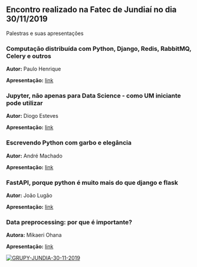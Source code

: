 ## Encontro realizado na Fatec de Jundiaí no dia 30/11/2019

Palestras e suas apresentações

### Computação distribuída com Python, Django, Redis, RabbitMQ, Celery e outros
**Autor:** Paulo Henrique

**Apresentação:** [link](https://docs.google.com/presentation/d/1aiqRErhhajslwRlQo5aQYmb5cUWIaBnQMmH0MJhJa4U/edit?usp=sharing)

### Jupyter, não apenas para Data Science - como UM iniciante pode utilizar
**Autor:** Diogo Esteves

**Apresentação:** [link](https://github.com/Diogo-Esteves/presentations/blob/master/presentation_grupy_2019/Jupyter-diogoEsteves/presentation_jundiai.ipynb)

### Escrevendo Python com garbo e elegância
**Autor:** André Machado

**Apresentação:** [link](https://speakerdeck.com/andresmachado/escrevendo-python-com-garbo-e-elegancia)

### FastAPI, porque python é muito mais do que django e flask
**Autor:** João Lugão

**Apresentação:** [link](https://docs.google.com/presentation/d/13te916gaeElcrOWmfJ1r4w_sbpsjxwe2tIYHJIvNUPk/edit?usp=sharing)

### Data preprocessing: por que é importante?
**Autora:** Mikaeri Ohana

**Apresentação:** [link](https://github.com/miohana/data-preprocessing)

<a href="https://ibb.co/whQjNG2"><img src="https://i.ibb.co/23MH7Vp/GRUPY-JUNDIA-30-11-2019.jpg" alt="GRUPY-JUNDIA-30-11-2019" border="0"></a>
